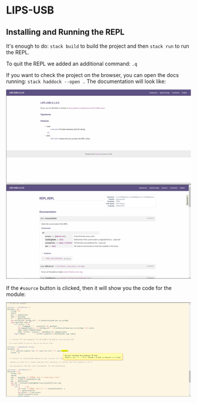 # LIPS-USB


## Installing and Running the REPL

It's enough to do: `stack build` to build the project and then `stack run` to run the REPL.

To quit the REPL we added an additional command: `.q`

If you want to check the project on the browser, you can open the docs running: `stack haddock --open .` The documentation will look like:

<center>

![main page](./Imgs/haddock1.png)
![main page](./Imgs/haddock2.png)

</center>

If the `#source` button is clicked, then it will show you the code for the module:

<center>

![main page](./Imgs/haddock3.png)

</center>

